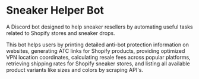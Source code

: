 # Sneaker Helper Bot

A Discord bot designed to help sneaker resellers by automating useful tasks related to Shopify stores and sneaker drops.

This bot helps users by printing detailed anti-bot protection information on websites, generating ATC links for Shopify products, providing optimized VPN location coordinates, calculating resale fees across popular platforms, retrieving shipping rates for Shopify sneaker stores, and listing all available product variants like sizes and colors by scraping API's.